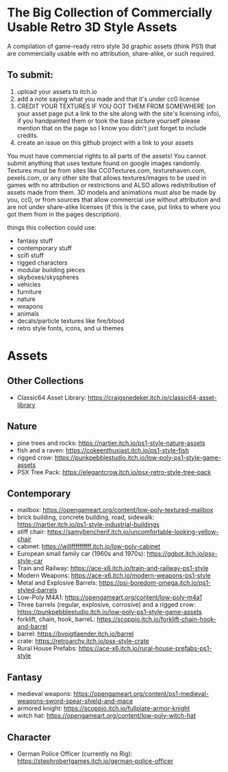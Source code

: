 # The Big Collection of Commercially Usable Retro 3D Style Assets
A compilation of game-ready retro style 3d graphic assets (think PS1) that are commercially usable with no attribution, share-alike, or such required.

## To submit:
1. upload your assets to itch.io
2. add a note saying what you made and that it's under cc0 license
3. CREDIT YOUR TEXTURES IF YOU GOT THEM FROM SOMEWHERE (on your asset page put a link to the site along with the site's licensing info), if you handpainted them or took the base picture yourself please mention that on the page so I know you didn't just forget to include credits.
4. create an issue on this github project with a link to your assets

You must have commercial rights to all parts of the assets! You cannot submit anything that uses texture found on google images randomly. Textures must be from sites like CC0Textures.com, texturehaven.com, pexels.com, or any other site that allows textures/images to be used in games with no attribution or restrictions and ALSO allows redistribution of assets made from them.  3D models and animations must also be made by you, cc0, or from sources that allow commercial use without attribution and are not under share-alike licenses (if this is the case, put links to where you got them from in the pages description).

things this collection could use:
* fantasy stuff
* contemporary stuff
* scifi stuff
* rigged characters
* modular building pieces
* skyboxes/skyspheres
* vehicles
* furniture
* nature
* weapons
* animals
* decals/particle textures like fire/blood
* retro style fonts, icons, and ui themes

# Assets

## Other Collections
* Classic64 Asset Library: https://craigsnedeker.itch.io/classic64-asset-library

## Nature
* pine trees and rocks: https://nartier.itch.io/ps1-style-nature-assets
* fish and a raven: https://cokeenthusiast.itch.io/ps1-style-fish
* rigged crow: https://punkpebblestudio.itch.io/low-poly-ps1-style-game-assets
* PSX Tree Pack: https://elegantcrow.itch.io/psx-retro-style-tree-pack

## Contemporary
* mailbox: https://opengameart.org/content/low-poly-textured-mailbox
* brick building, concrete building, road, sidewalk: https://nartier.itch.io/ps1-style-industrial-buildings
* stiff chair: https://samybencherif.itch.io/uncomfortable-looking-yellow-chair
* cabinet: https://willffffffffff.itch.io/low-poly-cabinet
* European small family car (1960s and 1970s): https://ggbot.itch.io/psx-style-car
* Train and Railway: https://ace-x6.itch.io/train-and-railway-ps1-style
* Modern Weapons: https://ace-x6.itch.io/modern-weapons-ps1-style
* Metal and Explosive Barrels: https://psi-boredom-omega.itch.io/ps1-styled-barrels
* Low-Poly M4A1: https://opengameart.org/content/low-poly-m4a1
* Three barrels (regular, explosive, corrosive) and a rigged crow: https://punkpebblestudio.itch.io/low-poly-ps1-style-game-assets
* forklift, chain, hook, barreL: https://scoppio.itch.io/forklift-chain-hook-and-barrel
* barrel: https://bvoigtlaender.itch.io/barrel
* crate: https://retroarchy.itch.io/psx-style-crate
* Rural House Prefabs: https://ace-x6.itch.io/rural-house-prefabs-ps1-style

## Fantasy
* medieval weapons: https://opengameart.org/content/ps1-medieval-weapons-sword-spear-shield-and-mace
* armored knight: https://scoppio.itch.io/fullplate-armor-knight
* witch hat: https://opengameart.org/content/low-poly-witch-hat

## Character 
* German Police Officer (currently no Rig): https://stephrobertgames.itch.io/german-police-officer
